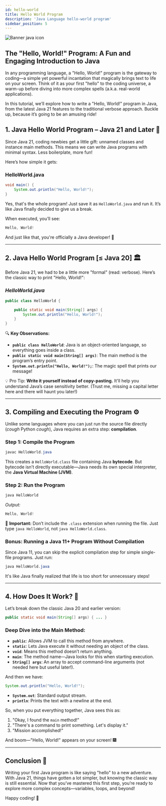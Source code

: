```yaml
---
id: hello-world
title: Hello World Program
description: 'Java Language hello-world program'
sidebar_position: 5
---
```

![Banner java icon](@site/static/img/kits/java/banner-java-icon.png)

## The "Hello, World!" Program: A Fun and Engaging Introduction to Java

In any programming language, a "Hello, World!" program is the gateway to coding—a simple yet powerful incantation that magically brings text to life on your screen. Think of it as your first "hello" to the coding universe, a warm-up before diving into more complex spells (a.k.a. real-world applications).

In this tutorial, we’ll explore how to write a "Hello, World!" program in Java, from the latest Java 21 features to the traditional verbose approach. Buckle up, because it’s going to be an amusing ride!

## 1. Java Hello World Program – Java 21 and Later 🚀

Since Java 21, coding newbies get a little gift: unnamed classes and instance main methods. This means we can write Java programs with minimal syntax. Less boilerplate, more fun!

Here’s how simple it gets:

### **HelloWorld.java**

```java
void main() {
    System.out.println("Hello, World!");
}
```

Yes, that's the whole program! Just save it as `HelloWorld.java` and run it. It’s like Java finally decided to give us a break.

When executed, you’ll see:

```java
Hello, World!
```

And just like that, you're officially a Java developer! 🎉

---

## 2. Java Hello World Program [≤ Java 20] 🏛️

Before Java 21, we had to be a little more "formal" (read: verbose). Here’s the classic way to print "Hello, World!":

### *HelloWorld.java*

```java
public class HelloWorld {

    public static void main(String[] args) {
        System.out.println("Hello, World!");
    }
}
```

🔍 **Key Observations:**

- **`public class HelloWorld`**: Java is an object-oriented language, so everything goes inside a class.
- **`public static void main(String[] args)`**: The main method is the program’s entry point.
- **`System.out.println("Hello, World!");`**: The magic spell that prints our message!

💡 Pro Tip: **Write it yourself instead of copy-pasting.** It'll help you understand Java’s case sensitivity better. (Trust me, missing a capital letter here and there will haunt you later!)

---

## 3. Compiling and Executing the Program ⚙️

Unlike some languages where you can just run the source file directly (*cough* Python *cough*), Java requires an extra step: **compilation**.

### **Step 1: Compile the Program**

```java
javac HelloWorld.java
```

This creates a `HelloWorld.class` file containing Java **bytecode**. But bytecode isn’t directly executable—Java needs its own special interpreter, the **Java Virtual Machine (JVM)**.

### **Step 2: Run the Program**

```java
java HelloWorld
```

*Output:*

```java
Hello, World!
```

🔴 **Important:** Don’t include the `.class` extension when running the file. Just type `java HelloWorld`, not `java HelloWorld.class`.

### **Bonus: Running a Java 11+ Program Without Compilation**

Since Java 11, you can skip the explicit compilation step for simple single-file programs. Just run:

```java
java HelloWorld.java
```

It's like Java finally realized that life is too short for unnecessary steps!

---

## 4. How Does It Work? 🧐

Let’s break down the classic Java 20 and earlier version:

```java
public static void main(String[] args) { ... }
```

### **Deep Dive into the Main Method:**

- **`public`**: Allows JVM to call this method from anywhere.
- **`static`**: Lets Java execute it without needing an object of the class.
- **`void`**: Means this method doesn’t return anything.
- **`main`**: The method name—Java looks for this when starting execution.
- **`String[] args`**: An array to accept command-line arguments (not needed here but useful later!).

And then we have:

```java
System.out.println("Hello, World!");
```

- **`System.out`**: Standard output stream.
- **`println`**: Prints the text with a newline at the end.

So, when you put everything together, Java sees this as:

1. "Okay, I found the `main` method!"
2. "There's a command to print something. Let's display it."
3. "Mission accomplished!"

And boom—"Hello, World!" appears on your screen! 🎆

---

## Conclusion 🎯

Writing your first Java program is like saying "hello" to a new adventure. With Java 21, things have gotten a lot simpler, but knowing the classic way is still essential. Now that you’ve mastered this first step, you’re ready to explore more complex concepts—variables, loops, and beyond!

Happy coding! 🚀
